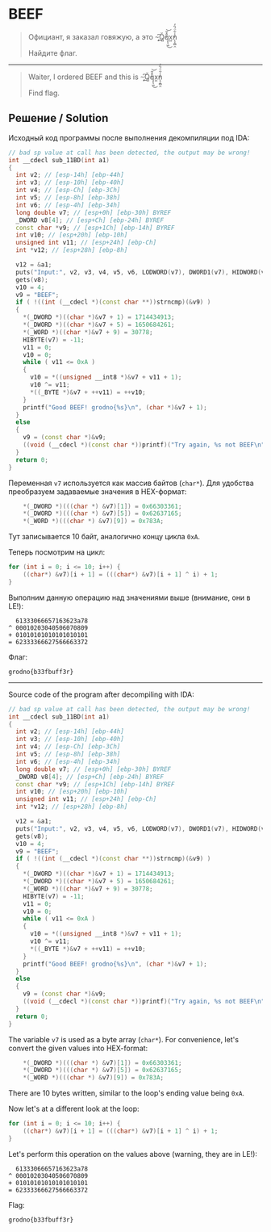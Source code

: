 # BEEF

> Официант, я заказал говяжую, а это ~̡͆Q͍̓̆͟q̨̖͖̎̽̃͜͝x͍̕n̨̞̼̻̯̾͋̈́̏̓
>
> Найдите флаг.

---

> Waiter, I ordered BEEF and this is ~̡͆Q͍̓̆͟q̨̖͖̎̽̃͜͝x͍̕n̨̞̼̻̯̾͋̈́̏̓
>
> Find flag.

## Решение / Solution

Исходный код программы после выполнения декомпиляции под IDA:

```c++
// bad sp value at call has been detected, the output may be wrong!
int __cdecl sub_11BD(int a1)
{
  int v2; // [esp-14h] [ebp-44h]
  int v3; // [esp-10h] [ebp-40h]
  int v4; // [esp-Ch] [ebp-3Ch]
  int v5; // [esp-8h] [ebp-38h]
  int v6; // [esp-4h] [ebp-34h]
  long double v7; // [esp+0h] [ebp-30h] BYREF
  _DWORD v8[4]; // [esp+Ch] [ebp-24h] BYREF
  const char *v9; // [esp+1Ch] [ebp-14h] BYREF
  int v10; // [esp+20h] [ebp-10h]
  unsigned int v11; // [esp+24h] [ebp-Ch]
  int *v12; // [esp+28h] [ebp-8h]

  v12 = &a1;
  puts("Input:", v2, v3, v4, v5, v6, LODWORD(v7), DWORD1(v7), HIDWORD(v7), v8[0], v8[1], v8[2]);
  gets(v8);
  v10 = 4;
  v9 = "BEEF";
  if ( !((int (__cdecl *)(const char **))strncmp)(&v9) )
  {
    *(_DWORD *)((char *)&v7 + 1) = 1714434913;
    *(_DWORD *)((char *)&v7 + 5) = 1650684261;
    *(_WORD *)((char *)&v7 + 9) = 30778;
    HIBYTE(v7) = -11;
    v11 = 0;
    v10 = 0;
    while ( v11 <= 0xA )
    {
      v10 = *((unsigned __int8 *)&v7 + v11 + 1);
      v10 ^= v11;
      *((_BYTE *)&v7 + ++v11) = ++v10;
    }
    printf("Good BEEF! grodno{%s}\n", (char *)&v7 + 1);
  }
  else
  {
    v9 = (const char *)&v9;
    ((void (__cdecl *)(const char *))printf)("Try again, %s not BEEF\n");
  }
  return 0;
}
```

Переменная `v7` используется как массив байтов (`char*`). Для удобства преобразуем задаваемые
значения в HEX-формат:

```c++
    *(_DWORD *)(((char *) &v7)[1]) = 0x66303361;
    *(_DWORD *)(((char *) &v7)[5]) = 0x62637165;
    *(_WORD *)(((char *) &v7)[9]) = 0x783A;
```

Тут записывается 10 байт, аналогично концу цикла `0xA`.

Теперь посмотрим на цикл:

```c++
for (int i = 0; i <= 10; i++) {
    ((char*) &v7)[i + 1] = (((char*) &v7)[i + 1] ^ i) + 1;
}
```

Выполним данную операцию над значениями выше (внимание, они в LE!):

```plain
  61333066657163623a78
^ 00010203040506070809
+ 01010101010101010101
= 62333366627566663372
```

Флаг:

```plain
grodno{b33fbuff3r}
```

---

Source code of the program after decompiling with IDA:

```c++
// bad sp value at call has been detected, the output may be wrong!
int __cdecl sub_11BD(int a1)
{
  int v2; // [esp-14h] [ebp-44h]
  int v3; // [esp-10h] [ebp-40h]
  int v4; // [esp-Ch] [ebp-3Ch]
  int v5; // [esp-8h] [ebp-38h]
  int v6; // [esp-4h] [ebp-34h]
  long double v7; // [esp+0h] [ebp-30h] BYREF
  _DWORD v8[4]; // [esp+Ch] [ebp-24h] BYREF
  const char *v9; // [esp+1Ch] [ebp-14h] BYREF
  int v10; // [esp+20h] [ebp-10h]
  unsigned int v11; // [esp+24h] [ebp-Ch]
  int *v12; // [esp+28h] [ebp-8h]

  v12 = &a1;
  puts("Input:", v2, v3, v4, v5, v6, LODWORD(v7), DWORD1(v7), HIDWORD(v7), v8[0], v8[1], v8[2]);
  gets(v8);
  v10 = 4;
  v9 = "BEEF";
  if ( !((int (__cdecl *)(const char **))strncmp)(&v9) )
  {
    *(_DWORD *)((char *)&v7 + 1) = 1714434913;
    *(_DWORD *)((char *)&v7 + 5) = 1650684261;
    *(_WORD *)((char *)&v7 + 9) = 30778;
    HIBYTE(v7) = -11;
    v11 = 0;
    v10 = 0;
    while ( v11 <= 0xA )
    {
      v10 = *((unsigned __int8 *)&v7 + v11 + 1);
      v10 ^= v11;
      *((_BYTE *)&v7 + ++v11) = ++v10;
    }
    printf("Good BEEF! grodno{%s}\n", (char *)&v7 + 1);
  }
  else
  {
    v9 = (const char *)&v9;
    ((void (__cdecl *)(const char *))printf)("Try again, %s not BEEF\n");
  }
  return 0;
}
```

The variable `v7` is used as a byte array (`char*`). For convenience, let's convert the given values
into HEX-format:

```c++
    *(_DWORD *)(((char *) &v7)[1]) = 0x66303361;
    *(_DWORD *)(((char *) &v7)[5]) = 0x62637165;
    *(_WORD *)(((char *) &v7)[9]) = 0x783A;
```

There are 10 bytes written, similar to the loop's ending value being `0xA`.

Now let's at a different look at the loop:

```c++
for (int i = 0; i <= 10; i++) {
    ((char*) &v7)[i + 1] = (((char*) &v7)[i + 1] ^ i) + 1;
}
```

Let's perform this operation on the values above (warning, they are in LE!):

```plain
  61333066657163623a78
^ 00010203040506070809
+ 01010101010101010101
= 62333366627566663372
```

Flag:

```plain
grodno{b33fbuff3r}
```
